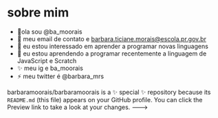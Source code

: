 # sobre mim  
- 🍄ola sou @ba_moorais
- 💌 meu email de contato e barbara.ticiane.morais@escola.pr.gov.br
- 🌴 eu estou interessado em aprender a programar novas linguagens
- 💞️ eu estou aprendendo a programar recentemente a linguagem de JavaScript e Scratch
- ✨ meu ig e ba_moorais 
- ⚡ meu twitter é @barbara_mrs

barbaramoorais/barbaramoorais is a ✨ special ✨ repository because its `README.md` (this file) appears on your GitHub profile.
You can click the Preview link to take a look at your changes.
--->
